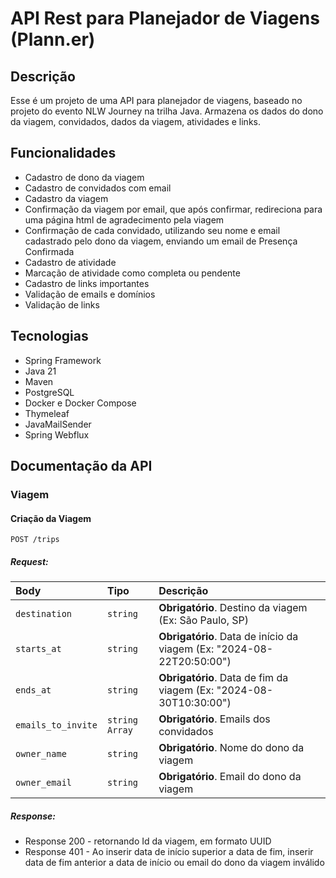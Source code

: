 # API Rest para Planejador de Viagens (Plann.er)

## Descrição
Esse é um projeto de uma API para planejador de viagens, baseado no projeto do evento NLW Journey na trilha Java. Armazena os dados do dono da viagem, convidados, dados da viagem, atividades e links.

## Funcionalidades

- Cadastro de dono da viagem
- Cadastro de convidados com email
- Cadastro da viagem
- Confirmação da viagem por email, que após confirmar, redireciona para uma página html de agradecimento pela viagem
- Confirmação de cada convidado, utilizando seu nome e email cadastrado pelo dono da viagem, enviando um email de Presença Confirmada
- Cadastro de atividade
- Marcação de atividade como completa ou pendente
- Cadastro de links importantes
- Validação de emails e domínios
- Validação de links

## Tecnologias

- Spring Framework
- Java 21
- Maven
- PostgreSQL
- Docker e Docker Compose
- Thymeleaf
- JavaMailSender
- Spring Webflux

## Documentação da API

### Viagem

#### Criação da Viagem

```http
POST /trips
```

##### Request:

| Body               | Tipo           | Descrição                                                             |
| :----------------- | :------------- | :-------------------------------------------------------------------- |
| `destination`      | `string`       | **Obrigatório**. Destino da viagem (Ex: São Paulo, SP)                |
| `starts_at`        | `string`       | **Obrigatório**. Data de início da viagem (Ex: "2024-08-22T20:50:00") |
| `ends_at`          | `string`       | **Obrigatório**. Data de fim da viagem (Ex: "2024-08-30T10:30:00")    |
| `emails_to_invite` | `string Array` | **Obrigatório**. Emails dos convidados                                |
| `owner_name`       | `string`       | **Obrigatório**. Nome do dono da viagem                               |
| `owner_email`      | `string`       | **Obrigatório**. Email do dono da viagem                              |

##### Response:

- Response 200 - retornando Id da viagem, em formato UUID
- Response 401 - Ao inserir data de início superior a data de fim, inserir data de fim anterior a data de início ou email do dono da viagem inválido

#
